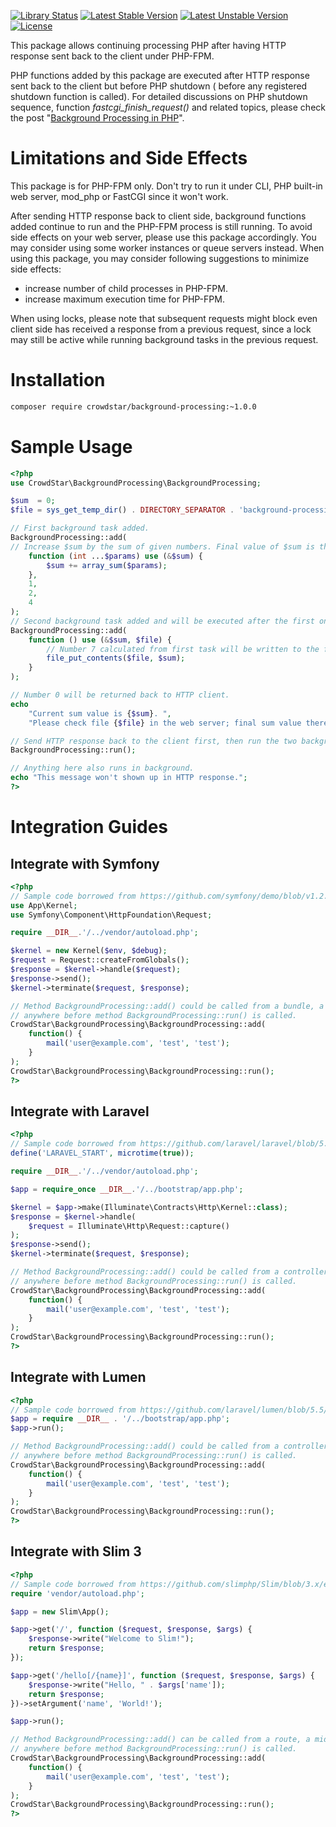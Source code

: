 [![Library Status](https://github.com/Crowdstar/background-processing/workflows/Tests/badge.svg)](https://github.com/Crowdstar/background-processing/actions)
[![Latest Stable Version](https://poser.pugx.org/Crowdstar/background-processing/v/stable.svg)](https://packagist.org/packages/crowdstar/background-processing)
[![Latest Unstable Version](https://poser.pugx.org/Crowdstar/background-processing/v/unstable.svg)](https://packagist.org/packages/crowdstar/background-processing)
[![License](https://poser.pugx.org/Crowdstar/background-processing/license.svg)](https://packagist.org/packages/crowdstar/background-processing)

This package allows continuing processing PHP after having HTTP response sent back to the client under PHP-FPM.

PHP functions added by this package are executed after HTTP response sent back to the client but before PHP shutdown (
before any registered shutdown function is called). For detailed discussions on PHP shutdown sequence, function
_fastcgi_finish_request()_ and related topics, please check the post "[Background Processing in PHP](https://github.com/deminy/background-processing-in-php)".

# Limitations and Side Effects

This package is for PHP-FPM only. Don't try to run it under CLI, PHP built-in web server, mod_php or FastCGI since it
won't work.

After sending HTTP response back to client side, background functions added continue to run and the PHP-FPM process is
still running. To avoid side effects on your web server, please use this package accordingly. You may consider using
some worker instances or queue servers instead. When using this package, you may consider following suggestions to
minimize side effects:

* increase number of child processes in PHP-FPM.
* increase maximum execution time for PHP-FPM.

When using locks, please note that subsequent requests might block even client side has received a response from a
previous request, since a lock may still be active while running background tasks in the previous request.

# Installation

```bash
composer require crowdstar/background-processing:~1.0.0
```

# Sample Usage

```php
<?php
use CrowdStar\BackgroundProcessing\BackgroundProcessing;

$sum  = 0;
$file = sys_get_temp_dir() . DIRECTORY_SEPARATOR . 'background-processing.txt';

// First background task added.
BackgroundProcessing::add(
// Increase $sum by the sum of given numbers. Final value of $sum is this example is 7 (1+2+4).
    function (int ...$params) use (&$sum) {
        $sum += array_sum($params);
    },
    1,
    2,
    4
);
// Second background task added and will be executed after the first one.
BackgroundProcessing::add(
    function () use (&$sum, $file) {
        // Number 7 calculated from first task will be written to the file.
        file_put_contents($file, $sum);
    }
);

// Number 0 will be returned back to HTTP client.
echo
    "Current sum value is {$sum}. ",
    "Please check file {$file} in the web server; final sum value there should be 7.\n";

// Send HTTP response back to the client first, then run the two background tasks added.
BackgroundProcessing::run();

// Anything here also runs in background.
echo "This message won't shown up in HTTP response.";
?>
```

# Integration Guides

## Integrate with Symfony

```php
<?php
// Sample code borrowed from https://github.com/symfony/demo/blob/v1.2.4/public/index.php
use App\Kernel;
use Symfony\Component\HttpFoundation\Request;

require __DIR__.'/../vendor/autoload.php';

$kernel = new Kernel($env, $debug);
$request = Request::createFromGlobals();
$response = $kernel->handle($request);
$response->send();
$kernel->terminate($request, $response);

// Method BackgroundProcessing::add() could be called from a bundle, a controller or
// anywhere before method BackgroundProcessing::run() is called.
CrowdStar\BackgroundProcessing\BackgroundProcessing::add(
    function() {
        mail('user@example.com', 'test', 'test');
    }
);
CrowdStar\BackgroundProcessing\BackgroundProcessing::run();
?>
```

## Integrate with Laravel

```php
<?php
// Sample code borrowed from https://github.com/laravel/laravel/blob/5.5/public/index.php
define('LARAVEL_START', microtime(true));

require __DIR__.'/../vendor/autoload.php';

$app = require_once __DIR__.'/../bootstrap/app.php';

$kernel = $app->make(Illuminate\Contracts\Http\Kernel::class);
$response = $kernel->handle(
    $request = Illuminate\Http\Request::capture()
);
$response->send();
$kernel->terminate($request, $response);

// Method BackgroundProcessing::add() could be called from a controller, a middleware or
// anywhere before method BackgroundProcessing::run() is called.
CrowdStar\BackgroundProcessing\BackgroundProcessing::add(
    function() {
        mail('user@example.com', 'test', 'test');
    }
);
CrowdStar\BackgroundProcessing\BackgroundProcessing::run();
?>
```

## Integrate with Lumen

```php
<?php
// Sample code borrowed from https://github.com/laravel/lumen/blob/5.5/public/index.php
$app = require __DIR__ . '/../bootstrap/app.php';
$app->run();

// Method BackgroundProcessing::add() could be called from a controller, a middleware or
// anywhere before method BackgroundProcessing::run() is called.
CrowdStar\BackgroundProcessing\BackgroundProcessing::add(
    function() {
        mail('user@example.com', 'test', 'test');
    }
);
CrowdStar\BackgroundProcessing\BackgroundProcessing::run();
?>
```

## Integrate with Slim 3

```php
<?php
// Sample code borrowed from https://github.com/slimphp/Slim/blob/3.x/example/index.php
require 'vendor/autoload.php';

$app = new Slim\App();

$app->get('/', function ($request, $response, $args) {
    $response->write("Welcome to Slim!");
    return $response;
});

$app->get('/hello[/{name}]', function ($request, $response, $args) {
    $response->write("Hello, " . $args['name']);
    return $response;
})->setArgument('name', 'World!');

$app->run();

// Method BackgroundProcessing::add() can be called from a route, a middleware or
// anywhere before method BackgroundProcessing::run() is called.
CrowdStar\BackgroundProcessing\BackgroundProcessing::add(
    function() {
        mail('user@example.com', 'test', 'test');
    }
);
CrowdStar\BackgroundProcessing\BackgroundProcessing::run();
?>
```
